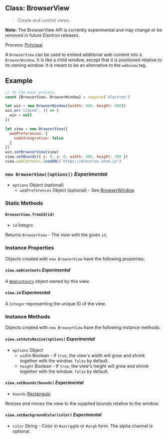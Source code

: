 ## Class: BrowserView

> Create and control views.

**Note:** The BrowserView API is currently experimental and may change or be removed in future Electron releases.

Proceso: [Principal](../glossary.md#main-process)

A `BrowserView` can be used to embed additional web content into a `BrowserWindow`. It is like a child window, except that it is positioned relative to its owning window. It is meant to be an alternative to the `webview` tag.

## Example

```javascript
// In the main process.
const {BrowserView, BrowserWindow} = require('electron')

let win = new BrowserWindow({width: 800, height: 600})
win.on('closed', () => {
  win = null
})

let view = new BrowserView({
  webPreferences: {
    nodeIntegration: false
  }
})
win.setBrowserView(view)
view.setBounds({ x: 0, y: 0, width: 300, height: 300 })
view.webContents.loadURL('https://electron.atom.io')
```

### `new BrowserView([options])` *Experimental*

* `options` Object (optional) 
  * `webPreferences` Object (optional) - See [BrowserWindow](browser-window.md).

### Static Methods

#### `BrowserView.fromId(id)`

* `id` Íntegro

Returns `BrowserView` - The view with the given `id`.

### Instance Properties

Objects created with `new BrowserView` have the following properties:

#### `view.webContents` *Experimental*

A [`WebContents`](web-contents.md) object owned by this view.

#### `view.id` *Experimental*

A `Integer` representing the unique ID of the view.

### Instance Methods

Objects created with `new BrowserView` have the following instance methods:

#### `view.setAutoResize(options)` *Experimental*

* `options` Object 
  * `width` Boolean - If `true`, the view's width will grow and shrink together with the window. `false` by default.
  * `height` Boolean - If `true`, the view's height will grow and shrink together with the window. `false` by default.

#### `view.setBounds(bounds)` *Experimental*

* `bounds` [Rectángulo](structures/rectangle.md)

Resizes and moves the view to the supplied bounds relative to the window.

#### `view.setBackgroundColor(color)` *Experimental*

* `color` String - Color in `#aarrggbb` or `#argb` form. The alpha channel is optional.